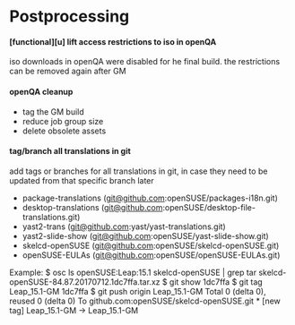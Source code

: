 # Postprocessing

#### [functional][u] lift access restrictions to iso in openQA

iso downloads in openQA were disabled for he final build. the restrictions can be removed again after GM

#### openQA cleanup

- tag the GM build
- reduce job group size
- delete obsolete assets

#### tag/branch all translations in git

add tags or branches for all translations in git, in case they need to be updated from that specific branch later

* package-translations (git@github.com:openSUSE/packages-i18n.git)
* desktop-translations (git@github.com:openSUSE/desktop-file-translations.git)
* yast2-trans (git@github.com:yast/yast-translations.git)
* yast2-slide-show (git@github.com:openSUSE/yast-slide-show.git)
* skelcd-openSUSE (git@github.com:openSUSE/skelcd-openSUSE.git)
* openSUSE-EULAs (git@github.com:openSUSE/openSUSE-EULAs.git)

Example:
    $ osc ls openSUSE:Leap:15.1 skelcd-openSUSE | grep tar
    skelcd-openSUSE-84.87.20170712.1dc7ffa.tar.xz
    $ git show 1dc7ffa
    $ git tag Leap_15.1-GM 1dc7ffa
    $ git push origin Leap_15.1-GM
    Total 0 (delta 0), reused 0 (delta 0)
    To github.com:openSUSE/skelcd-openSUSE.git
    * [new tag]         Leap_15.1-GM -> Leap_15.1-GM



